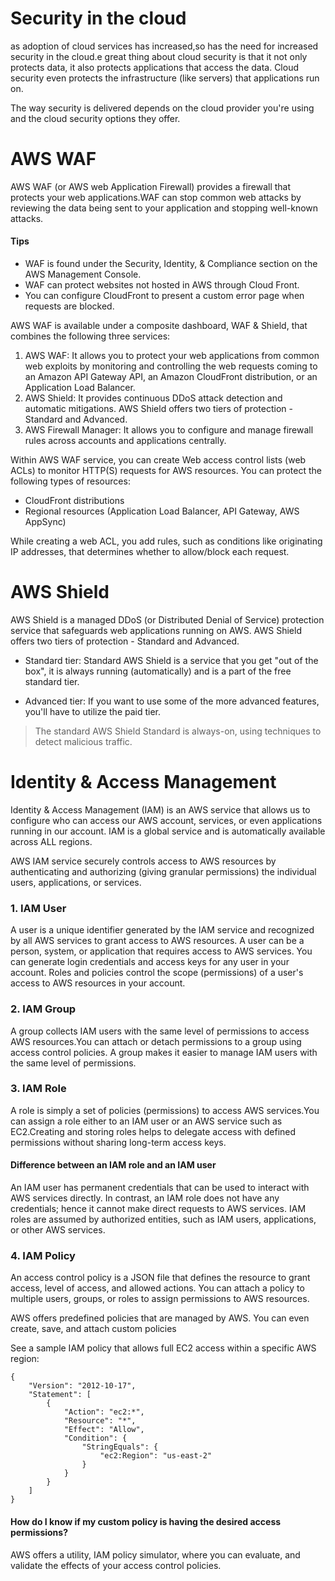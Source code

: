 
# Security in the cloud 
as adoption of cloud services has increased,so has the need for increased security in the cloud.e great thing about cloud security is that it not only protects data, it also protects applications that access the data. Cloud security even protects the infrastructure (like servers) that applications run on.

The way security is delivered depends on the cloud provider you're using and the cloud security options they offer.


# AWS WAF
AWS WAF (or AWS web Application Firewall) provides a firewall that protects your web applications.WAF can stop common web attacks by reviewing the data being sent to your application and stopping well-known attacks.

#### Tips
- WAF is found under the Security, Identity, & Compliance section on the AWS Management Console.
- WAF can protect websites not hosted in AWS through Cloud Front.
- You can configure CloudFront to present a custom error page when requests are blocked.

AWS WAF is available under a composite dashboard, WAF & Shield, that combines the following three services:
1. AWS WAF: It allows you to protect your web applications from common web exploits by monitoring and controlling the web requests coming to an Amazon API Gateway API, an Amazon CloudFront distribution, or an Application Load Balancer.
2. AWS Shield: It provides continuous DDoS attack detection and automatic mitigations. AWS Shield offers two tiers of protection - Standard and Advanced.
3. AWS Firewall Manager: It allows you to configure and manage firewall rules across accounts and applications centrally.


Within AWS WAF service, you can create Web access control lists (web ACLs) to monitor HTTP(S) requests for AWS resources. You can protect the following types of resources:

- CloudFront distributions
- Regional resources (Application Load Balancer, API Gateway, AWS AppSync)

While creating a web ACL, you add rules, such as conditions like originating IP addresses, that determines whether to allow/block each request.

# AWS Shield
AWS Shield is a managed DDoS (or Distributed Denial of Service) protection service that safeguards web applications running on AWS. AWS Shield offers two tiers of protection - Standard and Advanced.

- Standard tier: Standard AWS Shield is a service that you get "out of the box", it is always running (automatically) and is a part of the free standard tier.

- Advanced tier: If you want to use some of the more advanced features, you'll have to utilize the paid tier.

>The standard AWS Shield Standard is always-on, using techniques to detect malicious traffic.


# Identity & Access Management

Identity & Access Management (IAM) is an AWS service that allows us to configure who can access our AWS account, services, or even applications running in our account. IAM is a global service and is automatically available across ALL regions.

AWS IAM service securely controls access to AWS resources by authenticating and authorizing (giving granular permissions) the individual users, applications, or services.

### 1. IAM User
A user is a unique identifier generated by the IAM service and recognized by all AWS services to grant access to AWS resources. A user can be a person, system, or application that requires access to AWS services. You can generate login credentials and access keys for any user in your account. Roles and policies control the scope (permissions) of a user's access to AWS resources in your account.

### 2. IAM Group
A group collects IAM users with the same level of permissions to access AWS resources.You can attach or detach permissions to a group using access control policies. A group makes it easier to manage IAM users with the same level of permissions.

### 3. IAM Role
A role is simply a set of policies (permissions) to access AWS services.You can assign a role either to an IAM user or an AWS service such as EC2.Creating and storing roles helps to delegate access with defined permissions without sharing long-term access keys.

#### Difference between an IAM role and an IAM user
An IAM user has permanent credentials that can be used to interact with AWS services directly. In contrast, an IAM role does not have any credentials; hence it cannot make direct requests to AWS services. IAM roles are assumed by authorized entities, such as IAM users, applications, or other AWS services.

### 4. IAM Policy
An access control policy is a JSON file that defines the resource to grant access, level of access, and allowed actions. You can attach a policy to multiple users, groups, or roles to assign permissions to AWS resources.

AWS offers predefined policies that are managed by AWS. You can even create, save, and attach custom policies

See a sample IAM policy that allows full EC2 access within a specific AWS region:

```
{
    "Version": "2012-10-17",
    "Statement": [
        {
            "Action": "ec2:*",
            "Resource": "*",
            "Effect": "Allow",
            "Condition": {
                "StringEquals": {
                    "ec2:Region": "us-east-2"
                }
            }
        }
    ]
}
```

#### How do I know if my custom policy is having the desired access permissions?

AWS offers a utility, IAM policy simulator, where you can evaluate, and validate the effects of your access control policies.
